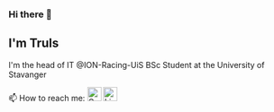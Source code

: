 ### Hi there 👋
## I'm Truls

I'm the head of IT @ION-Racing-UiS
BSc Student at the University of Stavanger

📫 How to reach me: [<img src="https://image.flaticon.com/icons/png/512/281/281769.png" alt="Gmail" height="25" />](mailto:trulshskadberg@gmail.com) [<img src="https://image.flaticon.com/icons/png/512/174/174857.png" alt="Linkedin" height="25" />](https://www.linkedin.com/in/truls-hansen-skadberg)

<!--
**Scadic/scadic** is a ✨ _special_ ✨ repository because its `README.md` (this file) appears on your GitHub profile.

Here are some ideas to get you started:

- 🔭 I’m currently working on ...
- 🌱 I’m currently learning ...
- 👯 I’m looking to collaborate on ...
- 🤔 I’m looking for help with ...
- 💬 Ask me about ...
- 📫 How to reach me: ...
- 😄 Pronouns: ...
- ⚡ Fun fact: ...
-->
